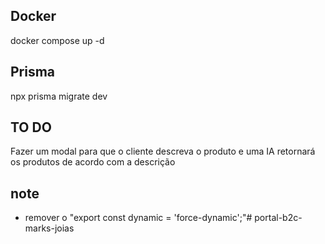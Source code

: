 ## Docker
  <!-- docker build -t marks-joias . <br /> -->
  docker compose up -d <br />

## Prisma
  npx prisma migrate dev <br />

## TO DO
  Fazer um modal para que o cliente descreva o produto e uma IA retornará os produtos de acordo com a descrição

## note <br />
  - remover o "export const dynamic = 'force-dynamic';"# portal-b2c-marks-joias
